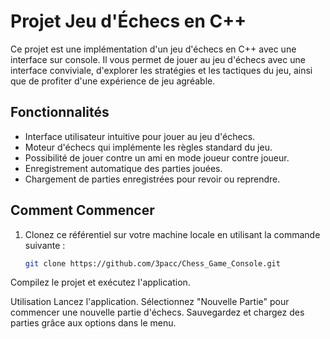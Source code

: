 # Projet Jeu d'Échecs en C++ 

Ce projet est une implémentation d'un jeu d'échecs en C++ avec une interface sur console. Il vous permet de jouer au jeu d'échecs avec une interface conviviale, d'explorer les stratégies et les tactiques du jeu, ainsi que de profiter d'une expérience de jeu agréable.

## Fonctionnalités

- Interface utilisateur intuitive pour jouer au jeu d'échecs.
- Moteur d'échecs qui implémente les règles standard du jeu.
- Possibilité de jouer contre un ami en mode joueur contre joueur.
- Enregistrement automatique des parties jouées.
- Chargement de parties enregistrées pour revoir ou reprendre.

## Comment Commencer

1. Clonez ce référentiel sur votre machine locale en utilisant la commande suivante :

   ```bash
   git clone https://github.com/3pacc/Chess_Game_Console.git

Compilez le projet et exécutez l'application.

Utilisation
Lancez l'application.
Sélectionnez "Nouvelle Partie" pour commencer une nouvelle partie d'échecs.
Sauvegardez et chargez des parties grâce aux options dans le menu.
